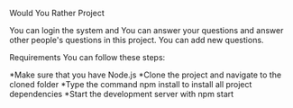 Would You Rather Project

You can login the system and You can answer your questions and answer other people's questions in this project.
You can add new questions.

Requirements
You can follow these steps:

*Make sure that you have Node.js
*Clone the project and navigate to the cloned folder
*Type the command npm install to install all project dependencies
*Start the development server with npm start